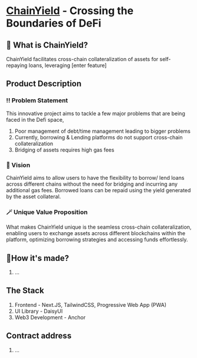 # [ChainYield](https://chainyield.vercel.app) - Crossing the Boundaries of DeFi  

## 🤔 What is ChainYield?
ChainYield facilitates cross-chain collateralization of assets for self-repaying loans, leveraging [enter feature]
## Product Description
### ‼️ Problem Statement
This innovative project aims to tackle a few major problems that are being faced in the Defi space,
1. Poor management of debt/time management leading to bigger problems
2. Currently, borrowing & Lending platforms do not support cross-chain collateralization
3. Bridging of assets requires high gas fees
### 🌟 Vision
ChainYield aims to allow users to have the flexibility to borrow/ lend loans across different chains without the need for bridging and incurring any additional gas fees. Borrowed loans can be repaid using the yield generated by the asset collateral. 
### 🪄 Unique Value Proposition
What makes ChainYield unique is the seamless cross-chain collateralization, enabling users to exchange assets across different blockchains within the platform, optimizing borrowing strategies and accessing funds effortlessly.
## 🔨How it's made?
1. ...
## The Stack
1. Frontend - Next.JS, TailwindCSS, Progressive Web App (PWA)
2. UI Library - DaisyUI
3. Web3 Development - Anchor
## Contract address
1. ...
